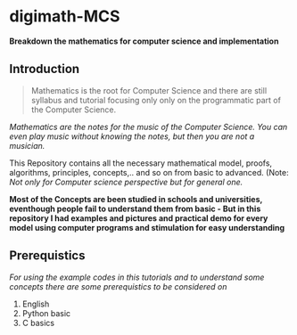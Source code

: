 # digimath-MCS
**Breakdown the mathematics for computer science and implementation**

## Introduction
> Mathematics is the root for Computer Science and there are still syllabus and tutorial focusing only only on the programmatic part of the Computer Science. 

*Mathematics are the notes for the music of the Computer Science. You can even play music without knowing the notes, but then you are not a musician.*

This Repository contains all the necessary mathematical model, proofs, algorithms, principles, concepts,.. and so on from basic to advanced. (Note: *Not only for Computer science perspective but for general one.*

**Most of the Concepts are been studied in schools and universities, eventhough people fail to understand them from basic - But in this repository I had examples and pictures and practical demo for every model using computer programs and stimulation for easy understanding**

## Prerequistics

*For using the example codes in this tutorials and to understand some concepts there are some prerequistics to be considered on*

1. English 
2. Python basic
3. C basics

